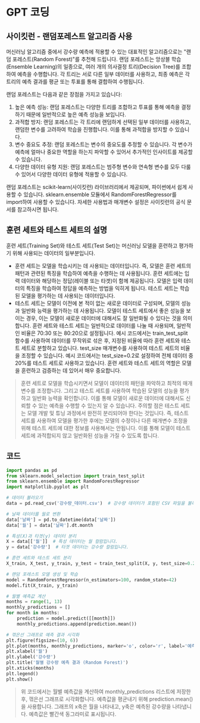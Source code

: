 # GPT 코딩
## 사이킷런 - 랜덤포레스트 알고리즘 사용
머신러닝 알고리즘 중에서 강수량 예측에 적용할 수 있는 대표적인 알고리즘으로는 "랜덤 포레스트(Random Forest)"를 추천해 드립니다.
랜덤 포레스트는 앙상블 학습(Ensemble Learning)의 일종으로, 여러 개의 의사결정 트리(Decision Tree)를 조합하여 예측을 수행합니다. 각 트리는 서로 다른 일부 데이터를 사용하고, 최종 예측은 각 트리의 예측 결과를 평균 또는 투표를 통해 결합하여 수행됩니다.

랜덤 포레스트는 다음과 같은 장점을 가지고 있습니다:
1. 높은 예측 성능: 랜덤 포레스트는 다양한 트리를 조합하고 투표를 통해 예측을 결정하기 때문에 일반적으로 높은 예측 성능을 보입니다.
2. 과적합 방지: 랜덤 포레스트는 각 트리에 랜덤하게 선택된 일부 데이터를 사용하고, 랜덤한 변수를 고려하여 학습을 진행합니다. 이를 통해 과적합을 방지할 수 있습니다.
3. 변수 중요도 추정: 랜덤 포레스트는 변수의 중요도를 추정할 수 있습니다. 각 변수가 예측에 얼마나 중요한 역할을 하는지 파악할 수 있어서 추가적인 인사이트를 제공할 수 있습니다.
4. 다양한 데이터 유형 지원: 랜덤 포레스트는 범주형 변수와 연속형 변수를 모두 다룰 수 있어서 다양한 데이터 유형에 적용할 수 있습니다.

랜덤 포레스트는 scikit-learn(사이킷런) 라이브러리에서 제공되며, 파이썬에서 쉽게 사용할 수 있습니다. sklearn.ensemble 모듈에서 RandomForestRegressor를 import하여 사용할 수 있습니다. 자세한 사용법과 매개변수 설정은 사이킷런의 공식 문서를 참고하시면 됩니다.
## 훈련 세트와 테스트 세트의 설명
훈련 세트(Training Set)와 테스트 세트(Test Set)는 머신러닝 모델을 훈련하고 평가하기 위해 사용되는 데이터의 일부분입니다.
- 훈련 세트는 모델을 학습시키는 데 사용되는 데이터입니다. 즉, 모델은 훈련 세트의 패턴과 관련된 특징을 학습하여 예측을 수행하는 데 사용됩니다. 훈련 세트에는 입력 데이터와 해당하는 정답(레이블 또는 타겟)이 함께 제공됩니다. 모델은 입력 데이터의 특징을 학습하여 정답을 예측하는 방법을 익히게 됩니다.
테스트 세트는 학습된 모델을 평가하는 데 사용되는 데이터입니다. 
- 테스트 세트는 모델이 이전에 본 적이 없는 새로운 데이터로 구성되며, 모델의 성능과 일반화 능력을 평가하는 데 사용됩니다. 모델이 테스트 세트에서 좋은 성능을 보이는 경우, 이는 모델이 새로운 데이터에 대해서도 잘 일반화될 수 있다는 것을 의미합니다.
훈련 세트와 테스트 세트는 일반적으로 데이터를 나눌 때 사용되며, 일반적인 비율은 70:30 또는 80:20으로 설정됩니다. 예시 코드에서는 train_test_split 함수를 사용하여 데이터를 무작위로 섞은 후, 지정된 비율에 따라 훈련 세트와 테스트 세트로 분할하고 있습니다. test_size 매개변수를 사용하여 테스트 세트의 비율을 조정할 수 있습니다. 예시 코드에서는 test_size=0.2로 설정하여 전체 데이터 중 20%를 테스트 세트로 사용하고 있습니다.
훈련 세트와 테스트 세트의 역할은 모델을 훈련하고 검증하는 데 있어서 매우 중요합니다. 
> 훈련 세트로 모델을 학습시키면서 모델이 데이터의 패턴을 파악하고 최적의 매개변수를 조정합니다. 그리고 테스트 세트를 사용하여 학습된 모델의 성능을 평가하고 일반화 능력을 확인합니다. 이를 통해 모델이 새로운 데이터에 대해서도 신뢰할 수 있는 예측을 수행할 수 있는지 알 수 있습니다.
주의할 점은 테스트 세트는 모델 개발 및 튜닝 과정에서 완전히 분리되어야 한다는 것입니다. 즉, 테스트 세트를 사용하여 모델을 평가한 후에는 모델의 수정이나 다른 매개변수 조정을 위해 테스트 세트에 대한 정보를 사용해서는 안됩니다. 이를 통해 모델이 테스트 세트에 과적합되지 않고 일반화된 성능을 가질 수 있도록 합니다.
## 코드
```python
import pandas as pd
from sklearn.model_selection import train_test_split
from sklearn.ensemble import RandomForestRegressor
import matplotlib.pyplot as plt

# 데이터 불러오기
data = pd.read_csv('강수량_데이터.csv')  # 강수량 데이터가 포함된 CSV 파일을 불러옵니다.

# 날짜 데이터를 월로 변환
data['날짜'] = pd.to_datetime(data['날짜'])
data['월'] = data['날짜'].dt.month

# 특성(X)과 타겟(y) 데이터 분리
X = data[['월']]  # 특성 데이터는 월 컬럼입니다.
y = data['강수량']  # 타겟 데이터는 강수량 컬럼입니다.

# 훈련 세트와 테스트 세트 분리
X_train, X_test, y_train, y_test = train_test_split(X, y, test_size=0.2, random_state=42)

# 랜덤 포레스트 모델 생성 및 학습
model = RandomForestRegressor(n_estimators=100, random_state=42)
model.fit(X_train, y_train)

# 월별 예측값 계산
months = range(1, 13)
monthly_predictions = []
for month in months:
    prediction = model.predict([[month]])
    monthly_predictions.append(prediction.mean())

# 꺾은선 그래프로 예측 결과 시각화
plt.figure(figsize=(10, 6))
plt.plot(months, monthly_predictions, marker='o', color='r', label='예측 강수량')
plt.xlabel('월')
plt.ylabel('강수량')
plt.title('월별 강수량 예측 결과 (Random Forest)')
plt.xticks(months)
plt.legend()
plt.show()
```
> 위 코드에서는 월별 예측값을 계산하여 monthly_predictions 리스트에 저장한 후, 꺾은선 그래프로 시각화합니다. 예측값을 평균내기 위해 prediction.mean()을 사용합니다. 그래프의 x축은 월을 나타내고, y축은 예측된 강수량을 나타냅니다. 예측값은 빨간색 동그라미로 표시됩니다.
